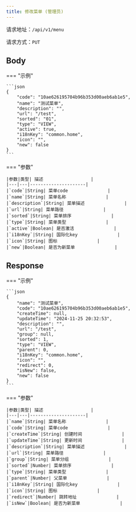 ```yaml
---
title: 修改菜单 (管理员)
---
```


请求地址：`/api/v1/menu`

请求方式：`PUT`

## Body

=== "示例"

    ```json
    {
        "code": "10ae626195704b96b353d00aeb6ab1e5",
        "name": "测试菜单",
        "description": "",
        "url": "/test",
        "sorted": "01",
        "type": "VIEW",
        "active": true,
        "i18nKey": "common.home",
        "icon": "",
        "new": false
    }
    ```

=== "参数"

    |参数|类型| 描述                  |
    |---|---|---------------------|
    |`code`|String| 菜单code               |
    |`name`|String| 菜单名称               |
    |`description`|String| 菜单描述               |
    |`url`|String| 菜单路径               |
    |`sorted`|String| 菜单排序               |
    |`type`|String| 菜单类型               |
    |`active`|Boolean| 是否激活               |
    |`i18nKey`|String| 国际化key               |
    |`icon`|String| 图标               |
    |`new`|Boolean| 是否为新菜单               |

## Response

=== "示例"

    ```json
    {
        "name": "测试菜单",
        "code": "10ae626195704b96b353d00aeb6ab1e5",
        "createTime": null,
        "updateTime": "2024-11-25 20:32:53",
        "description": "",
        "url": "/test",
        "group": null,
        "sorted": 1,
        "type": "VIEW",
        "parent": 0,
        "i18nKey": "common.home",
        "icon": "",
        "redirect": 0,
        "isNew": false,
        "new": false
    }
    ```

=== "参数"

    |参数|类型| 描述                  |
    |---|---|---------------------|
    |`name`|String| 菜单名称               |
    |`code`|String| 菜单code               |
    |`createTime`|String| 创建时间               |
    |`updateTime`|String| 更新时间               |
    |`description`|String| 菜单描述               |
    |`url`|String| 菜单路径               |
    |`group`|String| 菜单分组               |
    |`sorted`|Number| 菜单排序               |
    |`type`|String| 菜单类型               |
    |`parent`|Number| 父菜单               |
    |`i18nKey`|String| 国际化key               |
    |`icon`|String| 图标               |
    |`redirect`|Number| 跳转地址               |
    |`isNew`|Boolean| 是否为新菜单               |
